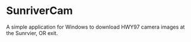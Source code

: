 # SunriverCam

A simple application for Windows to download HWY97 camera images at the Sunrvier, OR exit.
